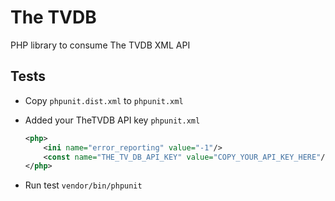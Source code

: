 The TVDB
========

PHP library to consume The TVDB XML API

Tests
-----

- Copy `phpunit.dist.xml` to `phpunit.xml`
- Added your TheTVDB API key `phpunit.xml`

    ```xml
    <php>
        <ini name="error_reporting" value="-1"/>
        <const name="THE_TV_DB_API_KEY" value="COPY_YOUR_API_KEY_HERE"/>
    </php>
    ```

- Run test `vendor/bin/phpunit`
